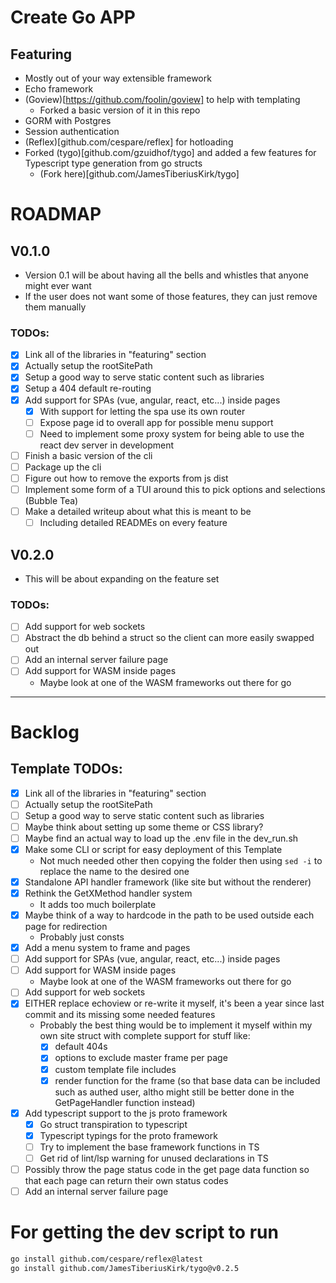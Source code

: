 # Create Go APP
## Featuring
- Mostly out of your way extensible framework 
- Echo framework 
- (Goview)[https://github.com/foolin/goview] to help with templating
  - Forked a basic version of it in this repo
- GORM with Postgres
- Session authentication
- (Reflex)[github.com/cespare/reflex] for hotloading
- Forked (tygo)[github.com/gzuidhof/tygo] and added a few features for Typescript type generation from go structs
  - (Fork here)[github.com/JamesTiberiusKirk/tygo]

# ROADMAP
## V0.1.0
- Version 0.1 will be about having all the bells and whistles that anyone might ever want
- If the user does not want some of those features, they can just remove them manually 

### TODOs:
- [x] Link all of the libraries in "featuring" section
- [x] Actually setup the rootSitePath
- [x] Setup a good way to serve static content such as libraries
- [x] Setup a 404 default re-routing
- [x] Add support for SPAs (vue, angular, react, etc...) inside pages
  - [x] With support for letting the spa use its own router
  - [ ] Expose page id to overall app for possible menu support
  - [ ] Need to implement some proxy system for being able to use the react dev server in development
- [ ] Finish a basic version of the cli
- [ ] Package up the cli
- [ ] Figure out how to remove the exports from js dist
- [ ] Implement some form of a TUI around this to pick options and selections (Bubble Tea)
- [ ] Make a detailed writeup about what this is meant to be 
  - [ ] Including detailed READMEs on every feature

## V0.2.0
- This will be about expanding on the feature set

### TODOs:
- [ ] Add support for web sockets
- [ ] Abstract the db behind a struct so the client can more easily swapped out
- [ ] Add an internal server failure page
- [ ] Add support for WASM inside pages
  - Maybe look at one of the WASM frameworks out there for go

---
# Backlog
## Template TODOs:
- [x] Link all of the libraries in "featuring" section
- [ ] Actually setup the rootSitePath
- [ ] Setup a good way to serve static content such as libraries
- [ ] Maybe think about setting up some theme or CSS library?
- [ ] Maybe find an actual way to load up the .env file in the dev_run.sh
- [x] Make some CLI or script for easy deployment of this Template
  - Not much needed other then copying the folder then using `sed -i` to replace the name to the desired one
- [x] Standalone API handler framework (like site but without the renderer)
- [x] Rethink the GetXMethod handler system
  - It adds too much boilerplate 
- [x] Maybe think of a way to hardcode in the path to be used outside each page for redirection
  - Probably just consts 
- [x] Add a menu system to frame and pages
- [ ] Add support for SPAs (vue, angular, react, etc...) inside pages
- [ ] Add support for WASM inside pages
  - Maybe look at one of the WASM frameworks out there for go
- [ ] Add support for web sockets
- [x] EITHER replace echoview or re-write it myself, it's been a year since last commit and its missing some needed features
  - Probably the best thing would be to implement it myself within my own site struct with complete support for stuff like:
    - [x] default 404s 
    - [x] options to exclude master frame per page 
    - [x] custom template file includes
    - [x] render function for the frame (so that base data can be included such as authed user, altho might still be better done in the GetPageHandler function instead)
- [x] Add typescript support to the js proto framework
  - [x] Go struct transpiration to typescript
  - [x] Typescript typings for the proto framework 
  - [ ] Try to implement the base framework functions in TS
  - [ ] Get rid of lint/lsp warning for unused declarations in TS
- [ ] Possibly throw the page status code in the get page data function so that each page can return their own status codes
- [ ] Add an internal server failure page

# For getting the dev script to run 
```sh 
go install github.com/cespare/reflex@latest
go install github.com/JamesTiberiusKirk/tygo@v0.2.5
```
